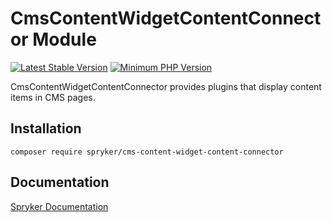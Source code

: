 # CmsContentWidgetContentConnector Module
[![Latest Stable Version](https://poser.pugx.org/spryker/cms-content-widget-content-connector/v/stable.svg)](https://packagist.org/packages/spryker/cms-content-widget-content-connector)
[![Minimum PHP Version](https://img.shields.io/badge/php-%3E%3D%208.1-8892BF.svg)](https://php.net/)

CmsContentWidgetContentConnector provides plugins that display content items in CMS pages.

## Installation

```
composer require spryker/cms-content-widget-content-connector
```

## Documentation

[Spryker Documentation](https://docs.spryker.com)

